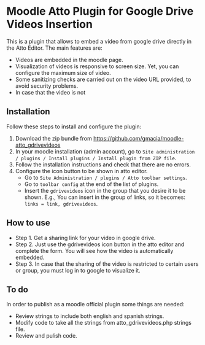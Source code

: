 # Moodle Atto Plugin for Google Drive Videos Insertion

This is a plugin that allows to embed a video from google drive directly in the Atto Editor. The main features are: 

* Videos are embedded in the moodle page. 
* Visualization of videos is responsive to screen size. Yet, you can configure the maximum size of video. 
* Some sanitizing checks are carried out on the video URL provided, to avoid security problems. 
* In case that the video is not 

## Installation

Follow these steps to install and configure the plugin: 

1. Download the zip bundle from https://github.com/gmacia/moodle-atto_gdrivevideos
2. In your moodle installation (admin account), go to `Site administration / plugins / Install plugins / Install plugin from ZIP file`. 
3. Follow the installation instructions and check that there are no errors. 
4. Configure the icon button to be shown in atto editor. 
	* Go to `Site Administration / plugins / Atto toolbar settings`. 
	* Go to `toolbar config` at the end of the list of plugins. 
	* Insert the `gdrivevideos` icon in the group that you desire it to be shown. E.g., You can insert in the group of links, so it becomes: `links = link, gdrivevideos`. 

## How to use

* Step 1. Get a sharing link for your video in google drive.
* Step 2. Just use the gdrivevideos icon button in the atto editor and complete the form. You will see how the video is automatically embedded. 
* Step 3. In case that the sharing of the video is restricted to certain users or group, you must log in to google to visualize it. 

## To do

In order to publish as a moodle official plugin some things are needed: 

* Review strings to include both english and spanish strings. 
* Modify code to take all the strings from atto_gdrivevideos.php strings file. 
* Review and pulish code. 


